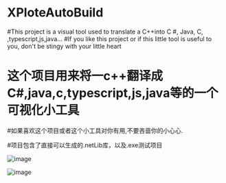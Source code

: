# XPloteAutoBuild

#This project is a visual tool used to translate a C++into C #, Java, C, ,typescript,js,java...
#If you like this project or if this little tool is useful to you, don't be stingy with your little heart

# 这个项目用来将一c++翻译成C#,java,c,typescript,js,java等的一个可视化小工具
#如果喜欢这个项目或者这个小工具对你有用,不要吝啬你的小心心.

#项目包含了直接可以生成的.netLib库，以及.exe测试项目

![image](https://github.com/user-attachments/assets/1a052591-b51e-4a22-9d9f-244c04a67e3f)

![image](https://github.com/user-attachments/assets/7bb00b4f-2d7f-4f50-9d7e-e76a66db8d4a)
